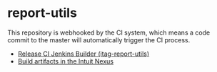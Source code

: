 report-utils
============

This repository is webhooked by the CI system, which means a code commit to the master will automatically trigger the CI process.

* [Release CI Jenkins Builder (itag-report-utils)](http://bu-ctoauto-jenkins.prod1-ibp.a.intuit.com/jenkins/job/CTO/job/itag-report-utils/ "Release CI Jenkins Builder")
* [Build artifacts in the Intuit Nexus](http://pprdnexusas301.corp.intuit.net/nexus/content/groups/public/com/intuit/tools/report-utils/)
